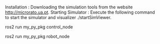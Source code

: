 Installation : Downloading the simulation tools from the website http://microrato.ua.pt.
Starting Simulator : Execute the following command to start the simulator and
visualizer ./startSimViewer.

ros2 run my_py_pkg control_node

ros2 run my_py_pkg robot_node
